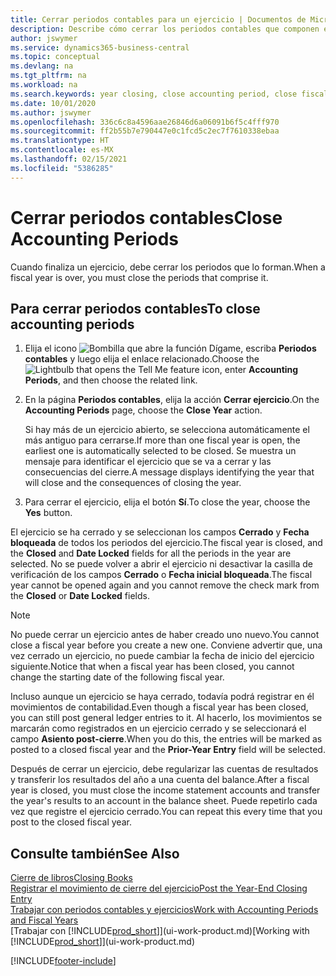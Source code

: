 ```yaml
---
title: Cerrar periodos contables para un ejercicio | Documentos de Microsoft
description: Describe cómo cerrar los periodos contables que componen el ejercicio.
author: jswymer
ms.service: dynamics365-business-central
ms.topic: conceptual
ms.devlang: na
ms.tgt_pltfrm: na
ms.workload: na
ms.search.keywords: year closing, close accounting period, close fiscal year, bank account detailed trial balance
ms.date: 10/01/2020
ms.author: jswymer
ms.openlocfilehash: 336c6c8a4596aae26846d6a06091b6f5c4fff970
ms.sourcegitcommit: ff2b55b7e790447e0c1fcd5c2ec7f7610338ebaa
ms.translationtype: HT
ms.contentlocale: es-MX
ms.lasthandoff: 02/15/2021
ms.locfileid: "5386285"
---
```

# <a name="close-accounting-periods"></a><span data-ttu-id="f1b2d-103">Cerrar periodos contables</span><span class="sxs-lookup"><span data-stu-id="f1b2d-103">Close Accounting Periods</span></span>
<span data-ttu-id="f1b2d-104">Cuando finaliza un ejercicio, debe cerrar los periodos que lo forman.</span><span class="sxs-lookup"><span data-stu-id="f1b2d-104">When a fiscal year is over, you must close the periods that comprise it.</span></span>

## <a name="to-close-accounting-periods"></a><span data-ttu-id="f1b2d-105">Para cerrar periodos contables</span><span class="sxs-lookup"><span data-stu-id="f1b2d-105">To close accounting periods</span></span>
1. <span data-ttu-id="f1b2d-106">Elija el icono ![Bombilla que abre la función Dígame](media/ui-search/search_small.png "Dígame qué desea hacer"), escriba **Periodos contables** y luego elija el enlace relacionado.</span><span class="sxs-lookup"><span data-stu-id="f1b2d-106">Choose the ![Lightbulb that opens the Tell Me feature](media/ui-search/search_small.png "Tell me what you want to do") icon, enter **Accounting Periods**, and then choose the related link.</span></span>
2. <span data-ttu-id="f1b2d-107">En la página **Periodos contables**, elija la acción **Cerrar ejercicio**.</span><span class="sxs-lookup"><span data-stu-id="f1b2d-107">On the **Accounting Periods** page, choose the **Close Year** action.</span></span>

    <span data-ttu-id="f1b2d-108">Si hay más de un ejercicio abierto, se selecciona automáticamente el más antiguo para cerrarse.</span><span class="sxs-lookup"><span data-stu-id="f1b2d-108">If more than one fiscal year is open, the earliest one is automatically selected to be closed.</span></span> <span data-ttu-id="f1b2d-109">Se muestra un mensaje para identificar el ejercicio que se va a cerrar y las consecuencias del cierre.</span><span class="sxs-lookup"><span data-stu-id="f1b2d-109">A message displays identifying the year that will close and the consequences of closing the year.</span></span>
3. <span data-ttu-id="f1b2d-110">Para cerrar el ejercicio, elija el botón **Sí**.</span><span class="sxs-lookup"><span data-stu-id="f1b2d-110">To close the year, choose the **Yes** button.</span></span>

<span data-ttu-id="f1b2d-111">El ejercicio se ha cerrado y se seleccionan los campos **Cerrado** y **Fecha bloqueada** de todos los periodos del ejercicio.</span><span class="sxs-lookup"><span data-stu-id="f1b2d-111">The fiscal year is closed, and the **Closed** and **Date Locked** fields for all the periods in the year are selected.</span></span> <span data-ttu-id="f1b2d-112">No se puede volver a abrir el ejercicio ni desactivar la casilla de verificación de los campos **Cerrado** o **Fecha inicial bloqueada**.</span><span class="sxs-lookup"><span data-stu-id="f1b2d-112">The fiscal year cannot be opened again and you cannot remove the check mark from the **Closed** or **Date Locked** fields.</span></span>

> [!NOTE]  
>   <span data-ttu-id="f1b2d-113">No puede cerrar un ejercicio antes de haber creado uno nuevo.</span><span class="sxs-lookup"><span data-stu-id="f1b2d-113">You cannot close a fiscal year before you create a new one.</span></span> <span data-ttu-id="f1b2d-114">Conviene advertir que, una vez cerrado un ejercicio, no puede cambiar la fecha de inicio del ejercicio siguiente.</span><span class="sxs-lookup"><span data-stu-id="f1b2d-114">Notice that when a fiscal year has been closed, you cannot change the starting date of the following fiscal year.</span></span>

<span data-ttu-id="f1b2d-115">Incluso aunque un ejercicio se haya cerrado, todavía podrá registrar en él movimientos de contabilidad.</span><span class="sxs-lookup"><span data-stu-id="f1b2d-115">Even though a fiscal year has been closed, you can still post general ledger entries to it.</span></span> <span data-ttu-id="f1b2d-116">Al hacerlo, los movimientos se marcarán como registrados en un ejercicio cerrado y se seleccionará el campo **Asiento post-cierre**.</span><span class="sxs-lookup"><span data-stu-id="f1b2d-116">When you do this, the entries will be marked as posted to a closed fiscal year and the **Prior-Year Entry** field will be selected.</span></span>

<span data-ttu-id="f1b2d-117">Después de cerrar un ejercicio, debe regularizar las cuentas de resultados y transferir los resultados del año a una cuenta del balance.</span><span class="sxs-lookup"><span data-stu-id="f1b2d-117">After a fiscal year is closed, you must close the income statement accounts and transfer the year's results to an account in the balance sheet.</span></span> <span data-ttu-id="f1b2d-118">Puede repetirlo cada vez que registre el ejercicio cerrado.</span><span class="sxs-lookup"><span data-stu-id="f1b2d-118">You can repeat this every time that you post to the closed fiscal year.</span></span>

## <a name="see-also"></a><span data-ttu-id="f1b2d-119">Consulte también</span><span class="sxs-lookup"><span data-stu-id="f1b2d-119">See Also</span></span>

[<span data-ttu-id="f1b2d-120">Cierre de libros</span><span class="sxs-lookup"><span data-stu-id="f1b2d-120">Closing Books</span></span>](year-close-books.md)  
[<span data-ttu-id="f1b2d-121">Registrar el movimiento de cierre del ejercicio</span><span class="sxs-lookup"><span data-stu-id="f1b2d-121">Post the Year-End Closing Entry</span></span>](year-how-post-year-end-close-entry.md)  
[<span data-ttu-id="f1b2d-122">Trabajar con periodos contables y ejercicios</span><span class="sxs-lookup"><span data-stu-id="f1b2d-122">Work with Accounting Periods and Fiscal Years</span></span>](finance-accounting-periods-and-fiscal-years.md)  
<span data-ttu-id="f1b2d-123">[Trabajar con [!INCLUDE[prod_short](includes/prod_short.md)]](ui-work-product.md)</span><span class="sxs-lookup"><span data-stu-id="f1b2d-123">[Working with [!INCLUDE[prod_short](includes/prod_short.md)]](ui-work-product.md)</span></span>


[!INCLUDE[footer-include](includes/footer-banner.md)]